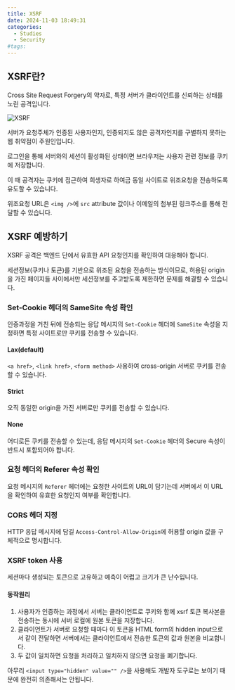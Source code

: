 ```yaml
---
title: XSRF
date: 2024-11-03 18:49:31
categories:
  - Studies
  - Security
#tags:
---
```

## XSRF란?

Cross Site Request Forgery의 약자로, 특정 서버가 클라이언트를 신뢰하는 상태를 노린 공격입니다.

![XSRF](/images/xsrf.png)

서버가 요청주체가 인증된 사용자인지, 인증되지도 않은 공격자인지를 구별하지 못하는 웹 취약점이 주원인입니다.

로그인을 통해 서버와의 세션이 활성화된 상태이면 브라우저는 사용자 관련 정보를 쿠키에 저장합니다.

이 때 공격자는 쿠키에 접근하여 희생자로 하여금 동일 사이트로 위조요청을 전송하도록 유도할 수 있습니다.

위조요청 URL은 `<img />`에 `src` attribute 값이나 이메일의 첨부된 링크주소를 통해 전달할 수 있습니다.

## XSRF 예방하기

XSRF 공격은 백엔드 단에서 유효한 API 요청인지를 확인하여 대응해야 합니다.

세션정보(쿠키나 토큰)를 기반으로 위조된 요청을 전송하는 방식이므로, 허용된 origin을 가진 페이지들 사이에서만 세션정보를 주고받도록 제한하면 문제를 해결할 수 있습니다.

### Set-Cookie 헤더의 SameSite 속성 확인

인증과정을 거친 뒤에 전송되는 응답 메시지의 `Set-Cookie` 헤더에 `SameSite` 속성을 지정하면 특정 사이트로만 쿠키를 전송할 수 있습니다.

#### Lax(default)

`<a href>`, `<link href>`, `<form method>` 사용하여 cross-origin 서버로 쿠키를 전송할 수 있습니다.

#### Strict

오직 동일한 origin을 가진 서버로만 쿠키를 전송할 수 있습니다.

#### None

어디로든 쿠키를 전송할 수 있는데, 응답 메시지의 `Set-Cookie` 헤더의 Secure 속성이 반드시 포함되어야 합니다.

### 요청 헤더의 Referer 속성 확인

요청 메시지의 `Referer` 헤더에는 요청한 사이트의 URL이 담기는데 서버에서 이 URL을 확인하여 유효한 요청인지 여부를 확인합니다.

### CORS 헤더 지정

HTTP 응답 메시지에 담길 `Access-Control-Allow-Origin`에 허용할 origin 값을 구체적으로 명시합니다.

### XSRF token 사용

세션마다 생성되는 토큰으로 고유하고 예측이 어렵고 크기가 큰 난수입니다.

#### 동작원리

1. 사용자가 인증하는 과정에서 서버는 클라이언트로 쿠키와 함께 xsrf 토큰 복사본을 전송하는 동시에 서버 로컬에 원본 토큰을 저장합니다.
2. 클라이언트가 서버로 요청할 때마다 이 토큰을 HTML form의 hidden input으로서 같이 전달하면 서버에서는 클라이언트에서 전송한 토큰의 값과 원본을 비교합니다.
3. 두 값이 일치하면 요청을 처리하고 일치하지 않으면 요청을 폐기합니다.

아무리 `<input type="hidden" value="" />`을 사용해도 개발자 도구로는 보이기 때문에 완전히 의존해서는 안됩니다.
